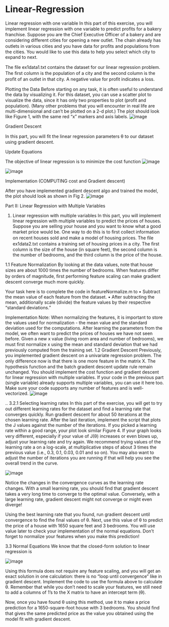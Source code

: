 # Linear-Regression

Linear regression with one variable
In this part of this exercise, you will implement linear regression with one variable to predict proﬁts for a bakery franchise. 
Suppose you are the Chief Executive Officer of a bakery and are considering diﬀerent cities for opening a new outlet. The chain already has outlets in various cities and you have data for proﬁts and populations from the cities. You would like to use this data to help you select which city to expand to next.

The ﬁle ex1data1.txt contains the dataset for our linear regression problem. The ﬁrst column is the population of a city and the second column is the proﬁt of an outlet in that city. A negative value for proﬁt indicates a loss.

Plotting the Data
Before starting on any task, it is often useful to understand the data by visualizing it. For this dataset, you can use a scatter plot to visualize the data, since it has only two properties to plot (proﬁt and population). (Many other problems that you will encounter in real life are multi-dimensional and can’t be plotted on a 2-d plot.)
The plot should look like Figure 1, with the same red “x” markers and axis labels.
![image](https://user-images.githubusercontent.com/76696632/121777703-e1521b00-cbac-11eb-8151-5588fbcec219.png)

 
Gradient Descent

In this part, you will ﬁt the linear regression parameters θ to our dataset using gradient descent.

 Update Equations

The objective of linear regression is to minimize the cost function
![image](https://user-images.githubusercontent.com/76696632/121777709-eadb8300-cbac-11eb-97a4-3cdd7daec734.png)



 
 ![image](https://user-images.githubusercontent.com/76696632/121777731-0d6d9c00-cbad-11eb-8ac7-b865b2605561.png)

 

 Implementation (COMPUTING cost and Gradient descent)

After you have implemented gradient descent algo and trained the model, the plot should look as shown in Fig 2.
![image](https://user-images.githubusercontent.com/76696632/121777722-fd55bc80-cbac-11eb-9b7e-f13c6f6b231a.png)

 




Part II: Linear Regression with Multiple Variables

1. Linear regression with multiple variables
In this part, you will implement linear regression with multiple variables to predict the prices of houses. Suppose you are selling your house and you want to know what a good market price would be. One way to do this is to ﬁrst collect information on recent houses sold and make a model of housing prices.
The ﬁle ex1data2.txt contains a training set of housing prices in a city. The ﬁrst column is the size of the house (in square feet), the second column is the number of bedrooms, and the third column is the price of the house.

1.1 Feature Normalization
By looking at the data values, note that house sizes are about 1000 times the number of bedrooms. When features diﬀer by orders of magnitude, ﬁrst performing feature scaling can make gradient descent converge much more quickly.

Your task here is to complete the code in featureNormalize.m to
•	Subtract the mean value of each feature from the dataset.
•	After subtracting the mean, additionally scale (divide) the feature values by their respective “standard deviations.”

Implementation Note: When normalizing the features, it is important to store the values used for normalization - the mean value and the standard deviation used for the computations. After learning the parameters from the model, we often want to predict the prices of houses we have not seen before. Given a new x value (living room area and number of bedrooms), we must ﬁrst normalize x using the mean and standard deviation that we had previously computed from the training set.
1.2 Gradient Descent
Previously, you implemented gradient descent on a univariate regression problem. The only diﬀerence now is that there is one more feature in the matrix X. The hypothesis function and the batch gradient descent update rule remain unchanged.
You should implement the cost function and gradient descent for linear regression with multiple variables. If your code in the previous part (single variable) already supports multiple variables, you can use it here too. 
Make sure your code supports any number of features and is well-vectorized.
![image](https://user-images.githubusercontent.com/76696632/121777755-21190280-cbad-11eb-9900-aec97b35ee02.png)

 
..
3.2.1 Selecting learning rates
In this part of the exercise, you will get to try out diﬀerent learning rates for the dataset and ﬁnd a learning rate that converges quickly. 
Run gradient descent for about 50 iterations at the chosen learning rate. After the last iteration, implement the script that plots the J values against the number of the iterations.
If you picked a learning rate within a good range, your plot look similar Figure 4. If your graph looks very diﬀerent, especially if your value of J(θ) increases or even blows up, adjust your learning rate and try again. We recommend trying values of the learning rate a on a log-scale, at multiplicative steps of about 3 times the previous value (i.e., 0.3, 0.1, 0.03, 0.01 and so on). You may also want to adjust the number of iterations you are running if that will help you see the overall trend in the curve.
 
![image](https://user-images.githubusercontent.com/76696632/121777766-2bd39780-cbad-11eb-9ed5-dda1cd6e7e46.png)

Notice the changes in the convergence curves as the learning rate changes. With a small learning rate, you should ﬁnd that gradient descent takes a very long time to converge to the optimal value. Conversely, with a large learning rate, gradient descent might not converge or might even diverge!

Using the best learning rate that you found, run gradient descent until convergence to ﬁnd the ﬁnal values of θ. Next, use this value of θ to predict the price of a house with 1650 square feet and 3 bedrooms. You will use value later to check your implementation of the normal equations. Don’t forget to normalize your features when you make this prediction!


3.3 Normal Equations
We know that the closed-form solution to linear regression is

![image](https://user-images.githubusercontent.com/76696632/121777776-342bd280-cbad-11eb-9c21-713b8129c090.png)



Using this formula does not require any feature scaling, and you will get an exact solution in one calculation: there is no “loop until convergence” like in gradient descent.
Implement the code to use the formula above to calculate θ. Remember that while you don’t need to scale your features, we still need to add a columns of 1’s to the X matrix to have an intercept term (θ).

Now, once you have found θ using this method, use it to make a price prediction for a 1650-square-foot house with 3 bedrooms. You should ﬁnd that gives the same predicted price as the value you obtained using the model ﬁt with gradient descent.
